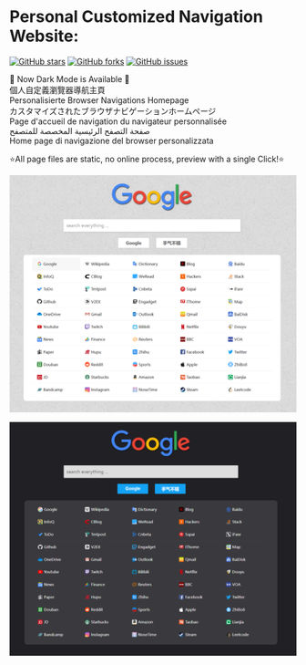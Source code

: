 # Personal Customized Navigation Website:

  [![GitHub stars][stars-image]][stars-url]
  [![GitHub forks][forks-image]][forks-url]
  [![GitHub issues][issues-image]][issues-url]
  
🦄 Now Dark Mode is Available 🦄  
個人自定義瀏覽器導航主頁  
Personalisierte Browser Navigations Homepage  
カスタマイズされたブラウザナビゲーションホームページ  
Page d'accueil de navigation du navigateur personnalisée  
صفحة التصفح الرئيسية المخصصة للمتصفح  
Home page di navigazione del browser personalizzata   

⭐All page files are static, no online process, preview with a single Click!⭐

![tojohnonly](https://github.com/tojohnonly/personal.navigation.website/blob/master/Ensk's%20Web/images/Demo.png)


![tojohnonly](https://github.com/tojohnonly/personal.navigation.website/blob/master/Ensk's%20Web%20Dark/images/Demo.png)


[stars-url]: https://github.com/tojohnonly/personal.navigation.website/stargazers
[stars-image]: https://img.shields.io/github/stars/tojohnonly/personal.navigation.website.svg

[forks-url]: https://github.com/tojohnonly/personal.navigation.website/network
[forks-image]: https://img.shields.io/github/forks/tojohnonly/personal.navigation.website.svg

[issues-url]: https://github.com/tojohnonly/personal.navigation.website/issues
[issues-image]: https://img.shields.io/github/issues/tojohnonly/personal.navigation.website.svg
